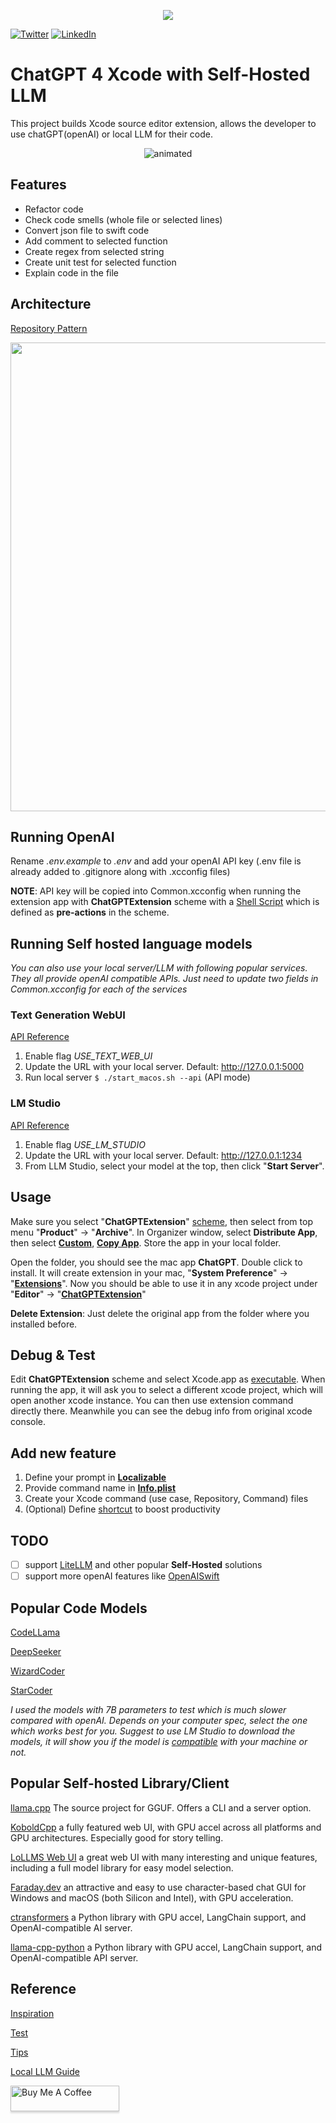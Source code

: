 <p align="center">
  <img src="Assets/Xcode-GPT.png"/>
</p>

[![Twitter](https://img.shields.io/badge/twitter-%40JackieQi-blue.svg?style=social)](https://twitter.com/JackieQi)
[![LinkedIn](https://img.shields.io/badge/LinkedIn-JackieQi-blue.svg?style=social)](https://www.linkedin.com/in/chiqi/)

# ChatGPT 4 Xcode with Self-Hosted LLM

This project builds Xcode source editor extension, allows the developer to use chatGPT(openAI) or local LLM for their code.

<p align="center">
  <img src="Assets/Explain_code.gif" alt="animated" />
</p>

## Features
* Refactor code
* Check code smells (whole file or selected lines)
* Convert json file to swift code
* Add comment to selected function
* Create regex from selected string
* Create unit test for selected function
* Explain code in the file

## Architecture
[Repository Pattern](https://medium.com/tiendeo-tech/ios-repository-pattern-in-swift-85a8c62bf436)
<p align="center">
  <img src="Assets/Mobile Repository Pattern.png" width="700" height="750"/>
</p>


## Running OpenAI
Rename *.env.example* to *.env* and add your openAI API key (.env file is already added to .gitignore along with .xcconfig files)

**NOTE**: API key will be copied into Common.xcconfig when running the extension app with **ChatGPTExtension** scheme with a [Shell Script](Assets/Pre-actions.png) which is defined as **pre-actions** in the scheme.


## Running Self hosted language models
*You can also use your local server/LLM with following popular services. They all provide openAI compatible APIs. Just need to update two fields in *Common.xcconfig* for each of the services*
### Text Generation WebUI
[API Reference](https://github.com/oobabooga/text-generation-webui/wiki/12-%E2%80%90-OpenAI-API)

1. Enable flag *USE_TEXT_WEB_UI* 
2. Update the URL with your local server. Default: http://127.0.0.1:5000
3. Run local server `$ ./start_macos.sh --api`  (API mode)

### LM Studio
[API Reference](https://github.com/lmstudio-ai/examples/tree/main/interstitial_API#b-test-endpoints)
1. Enable flag *USE_LM_STUDIO*
2. Update the URL with your local server. Default: http://127.0.0.1:1234
3. From LLM Studio, select your model at the top, then click "**Start Server**".

## Usage
Make sure you select "**ChatGPTExtension**" [scheme](Assets/Scheme.png), then select from top menu "**Product**" -> "**Archive**". In Organizer window, select **Distribute App**, then select [**Custom**](Assets/Custom.png), [**Copy App**](Assets/Export.png). Store the app in your local folder. 

Open the folder, you should see the mac app **ChatGPT**. Double click to install. It will create extension in your mac, "**System Preference**" -> "[**Extensions**](Assets/Extension.png)". Now you should be able to use it in any xcode project under "**Editor**" -> "[**ChatGPTExtension**](Assets/Commands.png)"

**Delete Extension**: Just delete the original app from the folder where you installed before. 

## Debug & Test
Edit **ChatGPTExtension** scheme and select Xcode.app as [executable](Assets/Executable.png). When running the app, it will ask you to select a different xcode project, which will open another xcode instance. You can then use extension command directly there. Meanwhile you can see the debug info from original xcode console.

## Add new feature
1. Define your prompt in [**Localizable**](https://github.com/JackieQi/XcodeGPT/blob/main/XcodeGPTExtension/Data/Network/ChatService/Resources/Localizable.xcstrings)
2. Provide command name in [**Info.plist**](https://github.com/JackieQi/XcodeGPT/blob/main/XcodeGPTExtension/Info.plist)
3. Create your Xcode command (use case, Repository, Command) files
4. (Optional) Define [shortcut](Assets/Key_binding.png) to boost productivity

## TODO
- [ ] support [LiteLLM](https://github.com/BerriAI/litellm) and other popular **Self-Hosted** solutions
- [ ] support more openAI features like [OpenAISwift](https://github.com/adamrushy/OpenAISwift)

## Popular Code Models
[CodeLLama](https://huggingface.co/codellama/CodeLlama-7b-Instruct-hf)

[DeepSeeker](https://huggingface.co/TheBloke/deepseek-coder-6.7B-instruct-GGUF)

[WizardCoder](https://huggingface.co/WizardLM/WizardCoder-15B-V1.0)

[StarCoder](https://huggingface.co/TheBloke/starcoderplus-GGML)

*I used the models with 7B parameters to test which is much slower compared with openAI. Depends on your computer spec, select the one which works best for you. Suggest to use LM Studio to download the models, it will show you if the model is [compatible](Assets/Model_compatibility.png) with your machine or not.*

## Popular Self-hosted Library/Client
[llama.cpp](https://github.com/ggerganov/llama.cpp) The source project for GGUF. Offers a CLI and a server option.

[KoboldCpp](https://github.com/LostRuins/koboldcpp) a fully featured web UI, with GPU accel across all platforms and GPU architectures. Especially good for story telling.

[LoLLMS Web UI](https://github.com/ParisNeo/lollms-webui) a great web UI with many interesting and unique features, including a full model library for easy model selection.

[Faraday.dev](https://faraday.dev/) an attractive and easy to use character-based chat GUI for Windows and macOS (both Silicon and Intel), with GPU acceleration.

[ctransformers](https://github.com/marella/ctransformers) a Python library with GPU accel, LangChain support, and OpenAI-compatible AI server.

[llama-cpp-python](https://github.com/abetlen/llama-cpp-python) a Python library with GPU accel, LangChain support, and OpenAI-compatible API server.

## Reference
[Inspiration](https://medium.com/globant/chatgpt-integration-in-xcode-how-to-improve-your-apps-with-ai-3bdbc34bea48)

[Test](https://developer.apple.com/documentation/xcodekit/testing_your_source_editor_extension)

[Tips](https://nshipster.com/xcode-source-extensions/)

[Local LLM Guide](https://bootcamp.uxdesign.cc/a-complete-guide-to-running-local-llm-models-3225e4913620)

<a href="https://www.buymeacoffee.com/jackieqi" target="_blank"><img src="https://cdn.buymeacoffee.com/buttons/v2/default-yellow.png" alt="Buy Me A Coffee" style="height: 41px !important;width: 174px !important;box-shadow: 0px 3px 2px 0px rgba(190, 190, 190, 0.5) !important;-webkit-box-shadow: 0px 3px 2px 0px rgba(190, 190, 190, 0.5) !important;" ></a>
